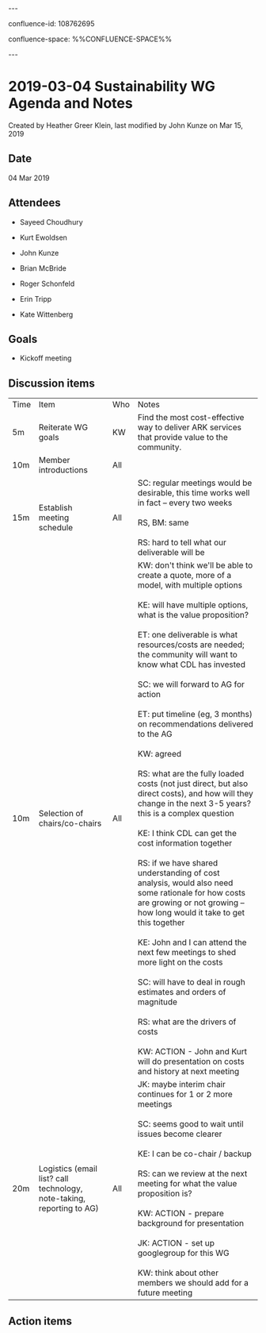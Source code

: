 \---

confluence-id: 108762695

confluence-space: %%CONFLUENCE-SPACE%%

\---

2019-03-04 Sustainability WG Agenda and Notes
=============================================

Created by Heather Greer Klein, last modified by John Kunze on Mar 15, 2019

Date
----

04 Mar 2019

Attendees
---------

*   Sayeed Choudhury
    
*   Kurt Ewoldsen
    
*   John Kunze
*   Brian McBride
    
*   Roger Schonfeld
*   Erin Tripp
*   Kate Wittenberg

Goals
-----

*   Kickoff meeting

Discussion items
----------------

|     |     |     |     |
| --- | --- | --- | --- |
| Time | Item | Who | Notes |
| 5m  | Reiterate WG goals | KW  | Find the most cost-effective way to deliver ARK services that provide value to the community. |
| 10m | Member introductions | All |     |
| 15m | Establish meeting schedule | All | SC: regular meetings would be desirable, this time works well in fact – every two weeks<br><br>RS, BM: same<br><br>RS: hard to tell what our deliverable will be |
| 10m | Selection of chairs/co-chairs | All | KW: don't think we'll be able to create a quote, more of a model, with multiple options<br><br>KE: will have multiple options, what is the value proposition?<br><br>ET: one deliverable is what resources/costs are needed; the community will want to know what CDL has invested<br><br>SC: we will forward to AG for action<br><br>ET: put timeline (eg, 3 months) on recommendations delivered to the AG<br><br>KW: agreed<br><br>RS: what are the fully loaded costs (not just direct, but also direct costs), and how will they change in the next 3-5 years? this is a complex question<br><br>KE: I think CDL can get the cost information together<br><br>RS: if we have shared understanding of cost analysis, would also need some rationale for how costs are growing or not growing – how long would it take to get this together<br><br>KE: John and I can attend the next few meetings to shed more light on the costs<br><br>SC: will have to deal in rough estimates and orders of magnitude<br><br>RS: what are the drivers of costs<br><br>KW: ACTION - John and Kurt will do presentation on costs and history at next meeting |
| 20m | Logistics (email list? call technology, note-taking, reporting to AG) | All | JK: maybe interim chair continues for 1 or 2 more meetings<br><br>SC: seems good to wait until issues become clearer<br><br>KE: I can be co-chair / backup<br><br>RS: can we review at the next meeting for what the value proposition is?<br><br>KW: ACTION - prepare background for presentation<br><br>JK: ACTION - set up googlegroup for this WG<br><br>KW: think about other members we should add for a future meeting |

Action items
------------